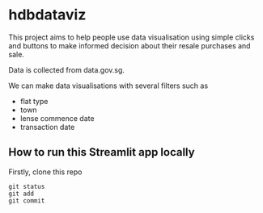 # hdbdataviz

This project aims to help people use data visualisation using simple clicks and buttons to make informed decision about their resale purchases and sale.

Data is collected from data.gov.sg.

We can make data visualisations with several filters such as
- flat type
- town
- lense commence date
- transaction date

## How to run this Streamlit app locally

Firstly, clone this repo
```
git status
git add
git commit
```
